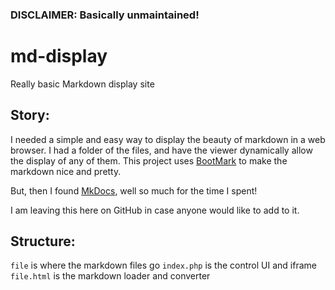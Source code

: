 ### DISCLAIMER: Basically unmaintained!
# md-display
Really basic Markdown display site

## Story:
I needed a simple and easy way to display the beauty of markdown in a web browser. I had a folder of the files, and have the viewer dynamically allow the display of any of them. This project uses [BootMark](https://github.com/obedm503/bootmark) to make the markdown nice and pretty.

But, then I found [MkDocs](http://www.mkdocs.org/), well so much for the time I spent!

I am leaving this here on GitHub in case anyone would like to add to it.

## Structure:
`file` is where the markdown files go
`index.php` is the control UI and iframe
`file.html` is the markdown loader and converter
